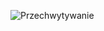 ![Przechwytywanie](https://github.com/user-attachments/assets/c11724c7-8606-40c5-915d-7dcbc13a5ea9)
